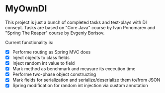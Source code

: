 # MyOwnDI

This project is just a bunch of completed tasks and test-plays with DI consept. Tasks are based on "Core Java" course by Ivan Ponomarev and "Spring The Reaper" 
course by Evgeniy Borisov.

Current functionality is:
- [x] Performe routing as Spring MVC does
- [x] Inject objects to class fields
- [x] Inject random int value to field
- [x] Mark method as benchmark and measure its execution time 
- [x] Performe two-phase object constructing
- [x] Mark fields for serialization and serialize/deserialize them to/from JSON
- [x] Spring modification for random int injection via custom annotation
